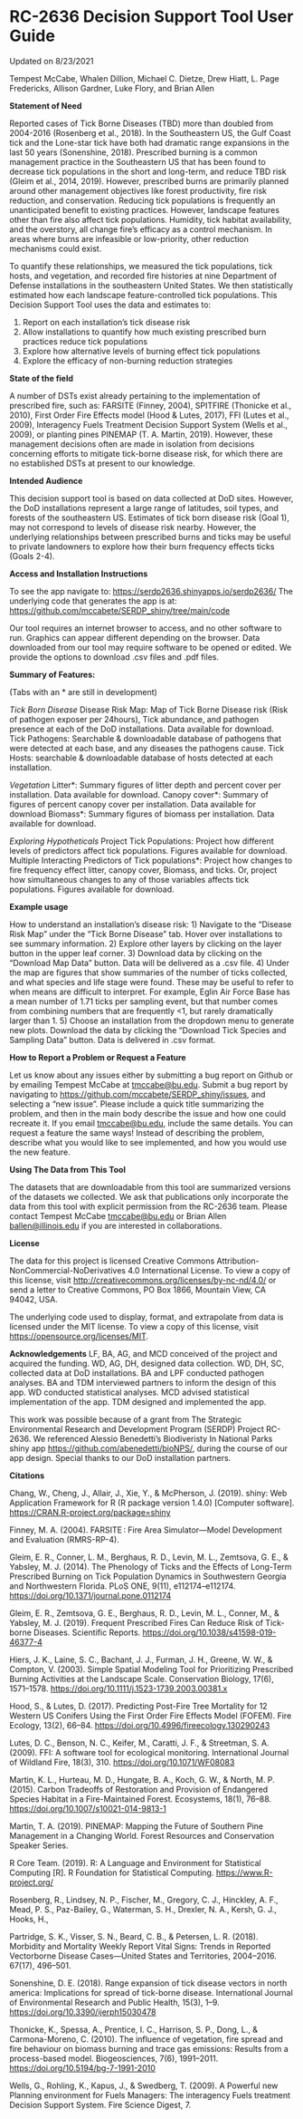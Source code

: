 # RC-2636 Decision Support Tool User Guide

Updated on 8/23/2021

Tempest McCabe, Whalen Dillion, Michael C. Dietze, Drew Hiatt, L. Page Fredericks, Allison Gardner, Luke Flory, and Brian Allen

**Statement of Need**

Reported cases of Tick Borne Diseases (TBD) more than doubled from 2004-2016 (Rosenberg et al., 2018). In the Southeastern US, the Gulf Coast tick and the Lone-star tick have both had dramatic range expansions in the last 50 years (Sonenshine, 2018). Prescribed burning is a common management practice in the Southeastern US that has been found to decrease tick populations in the short and long-term, and reduce TBD risk (Gleim et al., 2014, 2019). However, prescribed burns are primarily planned around other management objectives like forest productivity, fire risk reduction, and conservation. Reducing tick populations is frequently an unanticipated benefit to existing practices. However, landscape features other than fire also affect tick populations. Humidity, tick habitat availability, and the overstory, all change fire’s efficacy as a control mechanism. In areas where burns are infeasible or low-priority, other reduction mechanisms could exist.

To quantify these relationships, we measured the tick populations, tick hosts, and vegetation, and recorded fire histories at nine Department of Defense installations in the southeastern United States. We then statistically estimated how each landscape feature-controlled tick populations. This Decision Support Tool uses the data and estimates to:

  1) Report on each installation’s tick disease risk
  2) Allow installations to quantify how much existing prescribed burn practices reduce tick populations
  3) Explore how alternative levels of burning effect tick populations
  4) Explore the efficacy of non-burning reduction strategies

**State of the field**

A number of DSTs exist already pertaining to the implementation of prescribed fire, such as: FARSITE (Finney, 2004), SPITFIRE (Thonicke et al., 2010), First Order Fire Effects model (Hood & Lutes, 2017),  FFI (Lutes et al., 2009), Interagency Fuels Treatment Decision Support System (Wells et al., 2009), or planting pines PINEMAP (T. A. Martin, 2019).  However, these management decisions often are made in isolation from decisions concerning efforts to mitigate tick-borne disease risk, for which there are no established DSTs at present to our knowledge.
	
**Intended Audience** 

This decision support tool is based on data collected at DoD sites. However, the DoD installations represent a large range of latitudes, soil types, and forests of the southeastern US. Estimates of tick born disease risk (Goal 1), may not correspond to levels of disease risk nearby. However, the underlying relationships between prescribed burns and ticks may be useful to private landowners to explore how their burn frequency effects ticks (Goals 2-4). 


**Access and Installation Instructions**

To see the app navigate to: https://serdp2636.shinyapps.io/serdp2636/
The underlying code that generates the app is at: https://github.com/mccabete/SERDP_shiny/tree/main/code

Our tool requires an internet browser to access, and no other software to run. Graphics can appear different depending on the browser. Data downloaded from our tool may require software to be opened or edited. We provide the options to download .csv files and .pdf files. 

**Summary of Features:** 

(Tabs with an * are still in development)

_Tick Born Disease_ 
Disease Risk Map: Map of Tick Borne Disease risk (Risk of pathogen exposer per 24hours), Tick abundance, and pathogen presence at each of the DoD installations. Data available for download.  
Tick Pathogens: Searchable & downloadable database of pathogens that were detected at each base, and any diseases the pathogens cause. 
Tick Hosts: searchable & downloadable database of hosts detected at each installation. 

_Vegetation_
Litter*: Summary figures of litter depth and percent cover per installation. Data available for download. 
Canopy cover*: Summary of figures of percent canopy cover per installation. Data available for download
Biomass*: Summary figures of biomass per installation. Data available for download. 

_Exploring Hypotheticals_
Project Tick Populations: Project how different levels of predictors affect tick populations. Figures available for download. 
Multiple Interacting Predictors of Tick populations*: Project how changes to fire frequency effect litter, canopy cover, Biomass, and ticks. Or, project how simultaneous changes to any of those variables affects tick populations. Figures available for download. 


**Example usage**

How to understand an installation’s disease risk:
    1) Navigate to the “Disease Risk Map” under the “Tick Borne Disease” tab. Hover over installations to see summary information. 
    2)  Explore other layers by clicking on the layer button in the upper leaf corner. 
    3) Download data by clicking on the “Download Map Data” button. Data will be delivered as a .csv file. 
    4) Under the map are figures that show summaries of the number of ticks collected, and what species and life stage were found. These may be useful to refer to when means are difficult to interpret. For example, Eglin Air Force Base has a mean number of 1.71 ticks per sampling event, but that number comes from combining numbers that are frequently <1, but rarely dramatically larger than 1. 
    5) Choose an installation from the dropdown menu to generate new plots. Download the data by clicking the “Download Tick Species and Sampling Data” button. Data is delivered in .csv format. 

**How to Report a Problem or Request a Feature**

Let us know about any issues either by submitting a bug report on Github or by emailing Tempest McCabe at tmccabe@bu.edu. 
Submit a bug report by navigating to https://github.com/mccabete/SERDP_shiny/issues, and selecting a “new issue”. Please include a quick title summarizing the problem, and then in the main body describe the issue and how one could recreate it. If you email tmccabe@bu.edu, include the same details. 
You can request a feature the same ways! Instead of describing the problem, describe what you would like to see implemented, and how you would use the new feature. 

**Using The Data from This Tool**

The datasets that are downloadable from this tool are summarized versions of the datasets we collected. We ask that publications only incorporate the data from this tool with explicit permission from the RC-2636 team. Please contact Tempest McCabe tmccabe@bu.edu or Brian Allen ballen@illinois.edu if you are interested in collaborations. 

**License**

The data for this project is licensed Creative Commons Attribution-NonCommercial-NoDerivatives 4.0 International License. To view a copy of this license, visit http://creativecommons.org/licenses/by-nc-nd/4.0/ or send a letter to Creative Commons, PO Box 1866, Mountain View, CA 94042, USA.

The underlying code used to display, format, and extrapolate from data is licensed under the MIT license. To view a copy of this license, visit https://opensource.org/licenses/MIT. 

**Acknowledgements**
LF, BA, AG, and MCD conceived of the project and acquired the funding. WD, AG, DH, designed data collection. WD, DH, SC, collected data at DoD installations. BA and LPF conducted pathogen analyses. BA and TDM interviewed partners to inform the design of this app. WD conducted statistical analyses. MCD advised statistical implementation of the app. TDM designed and implemented the app. 

This work was possible because of  a grant from The Strategic Environmental Research and Development Program (SERDP) Project RC-2636. We referenced Alessio Benedetti’s Biodiveristy In National Parks shiny app https://github.com/abenedetti/bioNPS/, during the course of our app design. Special thanks to our DoD installation partners. 

**Citations**

Chang, W., Cheng, J., Allair, J., Xie, Y., & McPherson, J. (2019). shiny: Web Application Framework for R (R package version 1.4.0) [Computer software]. https://CRAN.R-project.org/package=shiny

Finney, M. A. (2004). FARSITE : Fire Area Simulator—Model Development and Evaluation (RMRS-RP-4).

Gleim, E. R., Conner, L. M., Berghaus, R. D., Levin, M. L., Zemtsova, G. E., & Yabsley, M. J. (2014). The Phenology of Ticks and the Effects of Long-Term Prescribed Burning on Tick Population Dynamics in Southwestern Georgia and Northwestern Florida. PLoS ONE, 9(11), e112174–e112174. https://doi.org/10.1371/journal.pone.0112174

Gleim, E. R., Zemtsova, G. E., Berghaus, R. D., Levin, M. L., Conner, M., & Yabsley, M. J. (2019). Frequent Prescribed Fires Can Reduce Risk of Tick-borne Diseases. Scientific Reports. https://doi.org/10.1038/s41598-019-46377-4

Hiers, J. K., Laine, S. C., Bachant, J. J., Furman, J. H., Greene, W. W., & Compton, V. (2003). Simple Spatial Modeling Tool for Prioritizing Prescribed Burning 
Activities at the Landscape Scale. Conservation Biology, 17(6), 1571–1578. https://doi.org/10.1111/j.1523-1739.2003.00381.x

Hood, S., & Lutes, D. (2017). Predicting Post-Fire Tree Mortality for 12 Western US Conifers Using the First Order Fire Effects Model (FOFEM). Fire Ecology, 13(2), 66–84. https://doi.org/10.4996/fireecology.130290243

Lutes, D. C., Benson, N. C., Keifer, M., Caratti, J. F., & Streetman, S. A. (2009). FFI: A software tool for ecological monitoring. International Journal of Wildland Fire, 18(3), 310. https://doi.org/10.1071/WF08083

Martin, K. L., Hurteau, M. D., Hungate, B. A., Koch, G. W., & North, M. P. (2015). Carbon Tradeoffs of Restoration and Provision of Endangered Species Habitat in a Fire-Maintained Forest. Ecosystems, 18(1), 76–88. https://doi.org/10.1007/s10021-014-9813-1

Martin, T. A. (2019). PINEMAP: Mapping the Future of Southern Pine Management in a Changing World. Forest Resources and Conservation Speaker Series.

R Core Team. (2019). R: A Language and Environment for Statistical Computing [R]. R Foundation for Statistical Computing. https://www.R-project.org/

Rosenberg, R., Lindsey, N. P., Fischer, M., Gregory, C. J., Hinckley, A. F., Mead, P. S., Paz-Bailey, G., Waterman, S. H., Drexler, N. A., Kersh, G. J., Hooks, H., 

Partridge, S. K., Visser, S. N., Beard, C. B., & Petersen, L. R. (2018). Morbidity and Mortality Weekly Report Vital Signs: Trends in Reported Vectorborne Disease Cases—United States and Territories, 2004–2016. 67(17), 496–501.

Sonenshine, D. E. (2018). Range expansion of tick disease vectors in north america: Implications for spread of tick-borne disease. International Journal of Environmental Research and Public Health, 15(3), 1–9. https://doi.org/10.3390/ijerph15030478

Thonicke, K., Spessa, A., Prentice, I. C., Harrison, S. P., Dong, L., & Carmona-Moreno, C. (2010). The influence of vegetation, fire spread and fire behaviour on biomass burning and trace gas emissions: Results from a process-based model. Biogeosciences, 7(6), 1991–2011. https://doi.org/10.5194/bg-7-1991-2010

Wells, G., Rohling, K., Kapus, J., & Swedberg, T. (2009). A Powerful new Planning environment for Fuels Managers: The interagency Fuels treatment Decision Support System. Fire Science Digest, 7.
